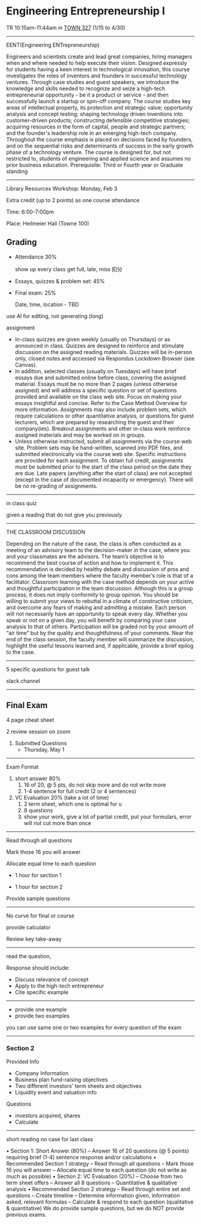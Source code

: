 # Engineering Entrepreneurship I

TR 10:15am-11:44am in [TOWN 327](https://www.facilities.upenn.edu/maps/locations/towne-building) (1/15 to 4/30)

---

EENT(Engineering ENTrepreneurship)

Engineers and scientists create and lead great companies, hiring managers when and where needed to help execute their vision. Designed expressly for students having a keen interest in technological innovation, this course investigates the roles of inventors and founders in successful technology ventures. Through case studies and guest speakers, we introduce the knowledge and skills needed to recognize and seize a high-tech entrepreneurial opportunity - be it a product or service - and then successfully launch a startup or spin-off company. The course studies key areas of intellectual property, its protection and strategic value; opportunity analysis and concept testing; shaping technology driven inventions into customer-driven products; constructing defensible competitive strategies; acquiring resources in the form of capital, people and strategic partners; and the founder's leadership role in an emerging high-tech company. Throughout the course emphasis is placed on decisions faced by founders, and on the sequential risks and determinants of success in the early growth phase of a technology venture. The course is designed for, but not restricted to, students of engineering and applied science and assumes no prior business education. Prerequisite: Third or Fourth year or Graduate standing

---

Library Resources Workshop: Monday, Feb 3

Extra credit (up to 2 points) as one course attendance

Time: 6:00-7:00pm

Place: Heilmeier Hall (Towne 100)

## Grading

- Attendance 30%

  show up every class get full, late, miss 扣分

- Essays, quizzes & problem set: 45%

- Final exam: 25%

  Date, time, location - TBD

use AI for editing, not generating (long)

assignment

- In-class quizzes are given weekly (usually on Thursdays) or as announced in class. Quizzes are designed to reinforce
and stimulate discussion on the assigned reading materials. Quizzes will be in-person only, closed notes and
accessed via Respondus Lockdown Browser (see Canvas).
- In addition, selected classes (usually on Tuesdays) will have brief essays due and submitted online before class,
covering the assigned material. Essays must be no more than 2 pages (unless otherwise assigned) and will address a
specific question or set of questions provided and available on the class web site. Focus on making your essays
insightful and concise. Refer to the Case Method Overview for more information.
Assignments may also include problem sets, which require calculations or other quantitative analysis, or questions for
guest lecturers, which are prepared by researching the guest and their company(ies). Breakout assignments and
other in-class work reinforce assigned materials and may be worked on in groups.
- Unless otherwise instructed, submit all assignments via the course web site. Problem sets may be hand-written,
scanned into PDF files, and submitted electronically via the course web site. Specific instructions are provided for
each assignment. To obtain full credit, assignments must be submitted prior to the start of the class period on the date
they are due. Late papers (anything after the start of class) are not accepted (except in the case of documented
incapacity or emergency). There will be no re-grading of assignments.

---

in class quiz

given a reading that do not give you previously

---

THE CLASSROOM DISCUSSION 

Depending on the nature of the case, the class is often conducted as a meeting of an advisory team to the decision-maker in the case, where you and your classmates are the advisors. The team’s objective is to recommend the best course of action and how to implement it. This recommendation is decided by healthy debate and discussion of pros and cons among the team members where the faculty member’s role is that of a facilitator. Classroom learning with the case method depends on your active and thoughtful participation in the team discussion. Although this is a group process, it does not imply conformity to group opinion. You should be willing to submit your views to rebuttal in a climate of constructive criticism, and overcome any fears of making and admitting a mistake. Each person will not necessarily have an opportunity to speak every day. Whether you speak or not on a given day, you will benefit by comparing your case analysis to that of others. Participation will be graded not by your amount of “air time” but by the quality and thoughtfulness of your comments. Near the end of the class session, the faculty member will summarize the discussion, highlight the useful lessons learned and, if applicable, provide a brief epilog to the case.

---

5 specific questions for guest talk

slack channel

---

## Final Exam

4 page cheat sheet

2 review session on zoom

1. Submitted Questions
   - Thursday, May 1

---

Exam Format

1. short answer 80%
   1. 16 of 20, @ 5 pts, do not skip more and do not write more
   2. 1-4 sentence for full credit (2 or 4 sentences)
2. VC Evaluation 20% (take a lot of time)
   1. 2 term sheet, which one is optimal for u
   2. 8 questions
   3. show your work, give a lot of partial credit, put your formulars, error will not cut more than once

----

Read through all questions

Mark those 16 you will answer

Allocate equal time to each question

- 1 hour for section 1

- 1 hour for section 2



Provide sample questions

---

No curve for final or course



provide calculator

Review key take-away

---

read the question, 

Response should include:

- Discuss relevance of concept
- Apply to the high-tech entrepreneur
- Cite specific example

---

- provide one example
- provide two examples

you can use same one or two examples for every question of the exam

---

### Section 2

Provided Info

- Company Information
- Business plan fund-raising objectives
- Two different investors' term sheets and objectives
- Liquidity event and valuation info

Questions

- investors acquired, shares
- Calculate

---

short reading no case for last class

•
Section 1: Short Answer (80%)
– Answer 16 of 20 questions (@ 5
points) requiring brief (1-4)
sentence response and/or
calculations
•
Recommended Section 1 strategy
– Read through all questions
– Mark those 16 you will answer
– Allocate equal time to each
question
(do not write as much as possible)
•
Section 2: VC Evaluation (20%)
– Choose from two term sheet offers
– Answer all 8 questions
– Quantitative & qualitative analysis
•
Recommended Section 2 strategy
– Read through entire set and questions
– Create timeline
– Determine information given,
information asked, relevant formulas
– Calculate & respond to each question
(qualitative & quantitative)
We do provide sample questions, but
we do NOT provide previous exams.